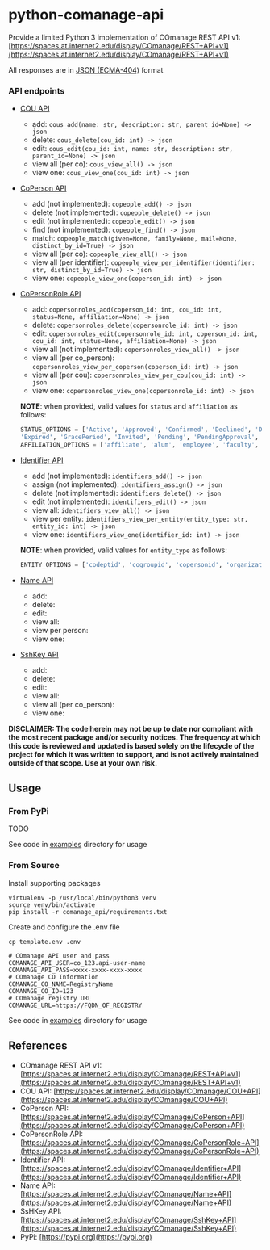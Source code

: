# python-comanage-api

Provide a limited Python 3 implementation of COmanage REST API v1: [https://spaces.at.internet2.edu/display/COmanage/REST+API+v1](https://spaces.at.internet2.edu/display/COmanage/REST+API+v1)

All responses are in [JSON (ECMA-404)](https://www.ecma-international.org/publications-and-standards/standards/ecma-404/) format

### API endpoints

- [COU API](https://spaces.at.internet2.edu/display/COmanage/COU+API)
    - add: `cous_add(name: str, description: str, parent_id=None) -> json`
    - delete: `cous_delete(cou_id: int) -> json`
    - edit: `cous_edit(cou_id: int, name: str, description: str, parent_id=None) -> json`
    - view all (per co): `cous_view_all() -> json`
    - view one: `cous_view_one(cou_id: int) -> json`

- [CoPerson API](https://spaces.at.internet2.edu/display/COmanage/CoPerson+API)
    - add (not implemented): `copeople_add() -> json`
    - delete (not implemented): `copeople_delete() -> json`
    - edit (not implemented): `copeople_edit() -> json`
    - find (not implemented): `copeople_find() -> json`
    - match: `copeople_match(given=None, family=None, mail=None, distinct_by_id=True) -> json`
    - view all (per co): `copeople_view_all() -> json`
    - view all (per identifier): `copeople_view_per_identifier(identifier: str, distinct_by_id=True) -> json`
    - view one: `copeople_view_one(coperson_id: int) -> json`

- [CoPersonRole API](https://spaces.at.internet2.edu/display/COmanage/CoPersonRole+API)
    - add: `copersonroles_add(coperson_id: int, cou_id: int, status=None, affiliation=None) -> json`
    - delete: `copersonroles_delete(copersonrole_id: int) -> json`
    - edit: `copersonroles_edit(copersonrole_id: int, coperson_id: int, cou_id: int, status=None, affiliation=None) -> json`
    - view all (not implemented): `copersonroles_view_all() -> json`
    - view all (per co_person): `copersonroles_view_per_coperson(coperson_id: int) -> json`
    - view all (per cou): `copersonroles_view_per_cou(cou_id: int) -> json`
    - view one: `copersonroles_view_one(copersonrole_id: int) -> json`
    
    **NOTE**: when provided, valid values for `status` and `affiliation` as follows:

    ```python
    STATUS_OPTIONS = ['Active', 'Approved', 'Confirmed', 'Declined', 'Deleted', 'Denied', 'Duplicate', 
    'Expired', 'GracePeriod', 'Invited', 'Pending', 'PendingApproval', 'PendingConfirmation', 'Suspended']
    AFFILIATION_OPTIONS = ['affiliate', 'alum', 'employee', 'faculty', 'member', 'staff', 'student']
    ```

- [Identifier API](https://spaces.at.internet2.edu/display/COmanage/Identifier+API)
    - add (not implemented): `identifiers_add() -> json`
    - assign (not implemented): `identifiers_assign() -> json`
    - delete (not implemented): `identifiers_delete() -> json`
    - edit (not implemented): `identifiers_edit() -> json`
    - view all: `identifiers_view_all() -> json`
    - view per entity: `identifiers_view_per_entity(entity_type: str, entity_id: int) -> json`
    - view one: `identifiers_view_one(identifier_id: int) -> json`

    **NOTE**: when provided, valid values for `entity_type` as follows:

    ```python
    ENTITY_OPTIONS = ['codeptid', 'cogroupid', 'copersonid', 'organizationid', 'orgidentityid']
    ```

- [Name API](https://spaces.at.internet2.edu/display/COmanage/Name+API)
    - add:
    - delete:
    - edit:
    - view all:
    - view per person:
    - view one:

- [SshKey API](https://spaces.at.internet2.edu/display/COmanage/SshKey+API)
    - add:
    - delete:
    - edit:
    - view all:
    - view all (per co_person):
    - view one:

    
**DISCLAIMER: The code herein may not be up to date nor compliant with the most recent package and/or security notices. The frequency at which this code is reviewed and updated is based solely on the lifecycle of the project for which it was written to support, and is not actively maintained outside of that scope. Use at your own risk.**



## Usage

### From PyPi

TODO

See code in [examples](examples/) directory for usage

### From Source

Install supporting packages

```
virtualenv -p /usr/local/bin/python3 venv
source venv/bin/activate
pip install -r comanage_api/requirements.txt
```

Create and configure the .env file

```console
cp template.env .env
```

```env
# COmanage API user and pass
COMANAGE_API_USER=co_123.api-user-name
COMANAGE_API_PASS=xxxx-xxxx-xxxx-xxxx
# COmanage CO Information
COMANAGE_CO_NAME=RegistryName
COMANAGE_CO_ID=123
# COmanage registry URL
COMANAGE_URL=https://FQDN_OF_REGISTRY
```

See code in [examples](examples/) directory for usage

## References

- COmanage REST API v1: [https://spaces.at.internet2.edu/display/COmanage/REST+API+v1](https://spaces.at.internet2.edu/display/COmanage/REST+API+v1)
- COU API: [https://spaces.at.internet2.edu/display/COmanage/COU+API](https://spaces.at.internet2.edu/display/COmanage/COU+API)
- CoPerson API: [https://spaces.at.internet2.edu/display/COmanage/CoPerson+API](https://spaces.at.internet2.edu/display/COmanage/CoPerson+API)
- CoPersonRole API: [https://spaces.at.internet2.edu/display/COmanage/CoPersonRole+API](https://spaces.at.internet2.edu/display/COmanage/CoPersonRole+API)
- Identifier API: [https://spaces.at.internet2.edu/display/COmanage/Identifier+API](https://spaces.at.internet2.edu/display/COmanage/Identifier+API)
- Name API: [https://spaces.at.internet2.edu/display/COmanage/Name+API](https://spaces.at.internet2.edu/display/COmanage/Name+API)
- SsHKey API: [https://spaces.at.internet2.edu/display/COmanage/SshKey+API](https://spaces.at.internet2.edu/display/COmanage/SshKey+API)
- PyPi: [https://pypi.org](https://pypi.org)

